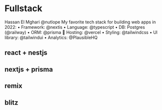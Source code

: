 # Fullstack

Hassan El Mghari @nutlope
My favorite tech stack for building web apps in 2022:
• Framework: @nextis
• Language: @typescript
• DB: Postgres (@railway)
• ORM: @prisma
 Hosting: @vercel
• Styling: @tailwindcss
• Ul library: @tailwindui
• Analytics: @PlausibleHQ

## react + nestjs

## nextjs + prisma

## remix

## blitz
